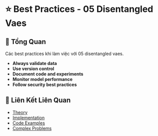 # ⭐ Best Practices - 05 Disentangled Vaes

## 🎯 Tổng Quan

Các best practices khi làm việc với 05 disentangled vaes.

- **Always validate data**
- **Use version control**
- **Document code and experiments**
- **Monitor model performance**
- **Follow security best practices**

## 🔗 Liên Kết Liên Quan

- [Theory](./THEORY_05_disentangled_vaes.md)
- [Implementation](./IMPLEMENTATION_05_disentangled_vaes.md)
- [Code Examples](./CODE_EXAMPLES_05_disentangled_vaes.md)
- [Complex Problems](./COMPLEX_PROBLEMS.md)
